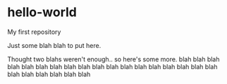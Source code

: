 # hello-world
My first repository 

Just some blah blah to put here.


Thought two blahs weren't enough.. so here's some more.
blah blah blah blah blah blah blah blah blah blah blah blah blah blah blah blah blah blah blah blah blah blah blah blah 
